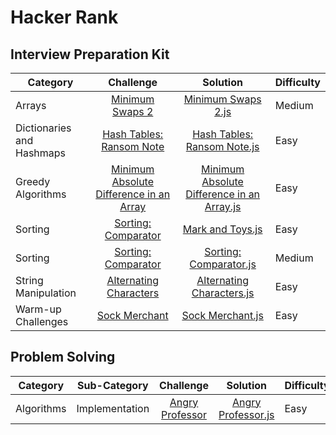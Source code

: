 # Hacker Rank

## Interview Preparation Kit

| Category                  |                 Challenge                 |                   Solution                   | Difficulty |
| ------------------------- | :---------------------------------------: | :------------------------------------------: | :--------- |
| Arrays                    |             [Minimum Swaps 2]             |             [Minimum Swaps 2.js]             | Medium     |
| Dictionaries and Hashmaps |        [Hash Tables: Ransom Note]         |        [Hash Tables: Ransom Note.js]         | Easy       |
| Greedy Algorithms         | [Minimum Absolute Difference in an Array] | [Minimum Absolute Difference in an Array.js] | Easy       |
| Sorting                   |           [Sorting: Comparator]           |              [Mark and Toys.js]              | Easy       |
| Sorting                   |           [Sorting: Comparator]           |           [Sorting: Comparator.js]           | Medium     |
| String Manipulation       |         [Alternating Characters]          |         [Alternating Characters.js]          | Easy       |
| Warm-up Challenges        |              [Sock Merchant]              |              [Sock Merchant.js]              | Easy       |

## Problem Solving

| Category   | Sub-Category   |     Challenge     |       Solution       | Difficulty |
| ---------- | -------------- | :---------------: | :------------------: | :--------- |
| Algorithms | Implementation | [Angry Professor] | [Angry Professor.js] | Easy       |

[minimum swaps 2]: https://www.hackerrank.com/challenges/minimum-swaps-2/problem
[minimum swaps 2.js]: ./InterviewPreparationKit/Arrays/MinimumSwaps2.js
[hash tables: ransom note]: https://www.hackerrank.com/challenges/ctci-ransom-note/problem
[hash tables: ransom note.js]: ./InterviewPreparationKit/DictionariesAndHashmaps/HashTables:RansomNote.js
[minimum absolute difference in an array]: https://www.hackerrank.com/challenges/minimum-absolute-difference-in-an-array
[minimum absolute difference in an array.js]: ./InterviewPreparationKit/GreedyAlgorithms/MinimumAbsoluteDifferenceinanArray.js
[mark and toys]: https://www.hackerrank.com/challenges/mark-and-toys/problem
[mark and toys.js]: ./InterviewPreparationKit/Sorting/MarkAndToys.js
[sorting: comparator]: https://www.hackerrank.com/challenges/ctci-comparator-sorting/problem
[sorting: comparator.js]: ./InterviewPreparationKit/Sorting/Sorting:Comparator.js
[alternating characters]: https://www.hackerrank.com/challenges/alternating-characters/problem
[alternating characters.js]: ./InterviewPreparationKit/StringManipulation/AlternatingCharacters.js
[sock merchant]: https://www.hackerrank.com/challenges/sock-merchant/problem
[sock merchant.js]: ./InterviewPreparationKit/Warm-upChallenges/SockMerchant.js
[angry professor]: https://www.hackerrank.com/challenges/angry-professor/problem
[angry professor.js]: ./ProblemSolving/Algorithms/Implementation/AngryProfessor.js
